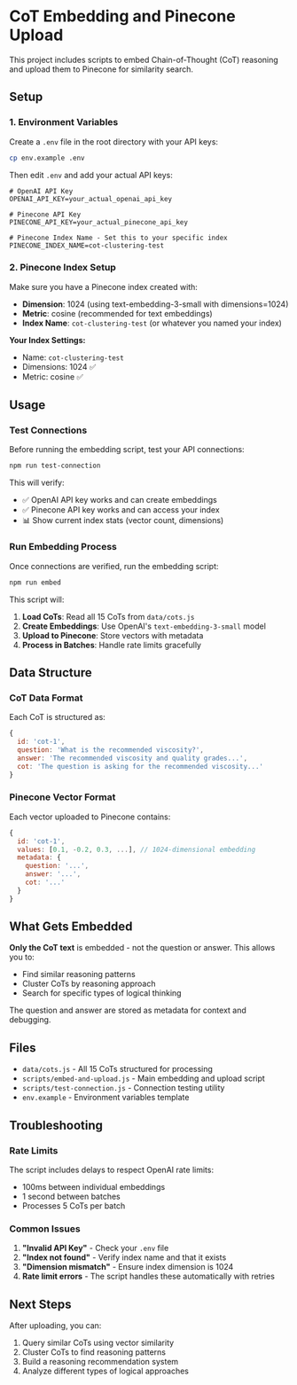 # CoT Embedding and Pinecone Upload

This project includes scripts to embed Chain-of-Thought (CoT) reasoning and upload them to Pinecone for similarity search.

## Setup

### 1. Environment Variables

Create a `.env` file in the root directory with your API keys:

```bash
cp env.example .env
```

Then edit `.env` and add your actual API keys:

```env
# OpenAI API Key
OPENAI_API_KEY=your_actual_openai_api_key

# Pinecone API Key  
PINECONE_API_KEY=your_actual_pinecone_api_key

# Pinecone Index Name - Set this to your specific index
PINECONE_INDEX_NAME=cot-clustering-test
```

### 2. Pinecone Index Setup

Make sure you have a Pinecone index created with:
- **Dimension**: 1024 (using text-embedding-3-small with dimensions=1024)
- **Metric**: cosine (recommended for text embeddings)
- **Index Name**: `cot-clustering-test` (or whatever you named your index)

**Your Index Settings:**
- Name: `cot-clustering-test`
- Dimensions: 1024 ✅
- Metric: cosine ✅

## Usage

### Test Connections

Before running the embedding script, test your API connections:

```bash
npm run test-connection
```

This will verify:
- ✅ OpenAI API key works and can create embeddings
- ✅ Pinecone API key works and can access your index
- 📊 Show current index stats (vector count, dimensions)

### Run Embedding Process

Once connections are verified, run the embedding script:

```bash
npm run embed
```

This script will:
1. **Load CoTs**: Read all 15 CoTs from `data/cots.js`
2. **Create Embeddings**: Use OpenAI's `text-embedding-3-small` model
3. **Upload to Pinecone**: Store vectors with metadata
4. **Process in Batches**: Handle rate limits gracefully

## Data Structure

### CoT Data Format
Each CoT is structured as:
```javascript
{
  id: 'cot-1',
  question: 'What is the recommended viscosity?',
  answer: 'The recommended viscosity and quality grades...',
  cot: 'The question is asking for the recommended viscosity...'
}
```

### Pinecone Vector Format
Each vector uploaded to Pinecone contains:
```javascript
{
  id: 'cot-1',
  values: [0.1, -0.2, 0.3, ...], // 1024-dimensional embedding
  metadata: {
    question: '...',
    answer: '...',
    cot: '...'
  }
}
```

## What Gets Embedded

**Only the CoT text** is embedded - not the question or answer. This allows you to:
- Find similar reasoning patterns
- Cluster CoTs by reasoning approach
- Search for specific types of logical thinking

The question and answer are stored as metadata for context and debugging.

## Files

- `data/cots.js` - All 15 CoTs structured for processing
- `scripts/embed-and-upload.js` - Main embedding and upload script
- `scripts/test-connection.js` - Connection testing utility
- `env.example` - Environment variables template

## Troubleshooting

### Rate Limits
The script includes delays to respect OpenAI rate limits:
- 100ms between individual embeddings
- 1 second between batches
- Processes 5 CoTs per batch

### Common Issues
1. **"Invalid API Key"** - Check your `.env` file
2. **"Index not found"** - Verify index name and that it exists
3. **"Dimension mismatch"** - Ensure index dimension is 1024
4. **Rate limit errors** - The script handles these automatically with retries

## Next Steps

After uploading, you can:
1. Query similar CoTs using vector similarity
2. Cluster CoTs to find reasoning patterns  
3. Build a reasoning recommendation system
4. Analyze different types of logical approaches 